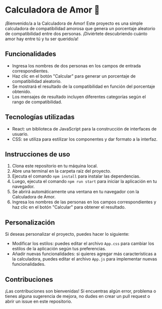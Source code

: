# Calculadora de Amor 💟

¡Bienvenido/a a la Calculadora de Amor! Este proyecto es una simple calculadora de compatibilidad amorosa que genera un porcentaje aleatorio de compatibilidad entre dos personas. ¡Diviértete descubriendo cuánto amor hay entre tú y tu ser querido/a!

## Funcionalidades

- Ingresa los nombres de dos personas en los campos de entrada correspondientes.
- Haz clic en el botón "Calcular" para generar un porcentaje de compatibilidad aleatorio.
- Se mostrará el resultado de la compatibilidad en función del porcentaje obtenido.
- Los mensajes de resultado incluyen diferentes categorías según el rango de compatibilidad.

## Tecnologías utilizadas

- React: un biblioteca de JavaScript para la construcción de interfaces de usuario.
- CSS: se utiliza para estilizar los componentes y dar formato a la interfaz.

## Instrucciones de uso

1. Clona este repositorio en tu máquina local.
2. Abre una terminal en la carpeta raíz del proyecto.
3. Ejecuta el comando `npm install` para instalar las dependencias.
4. Luego, ejecuta el comando `npm run start` para iniciar la aplicación en tu navegador.
5. Se abrirá automáticamente una ventana en tu navegador con la Calculadora de Amor.
6. Ingresa los nombres de las personas en los campos correspondientes y haz clic en el botón "Calcular" para obtener el resultado.

## Personalización

Si deseas personalizar el proyecto, puedes hacer lo siguiente:

- Modificar los estilos: puedes editar el archivo `App.css` para cambiar los estilos de la aplicación según tus preferencias.
- Añadir nuevas funcionalidades: si quieres agregar más características a la calculadora, puedes editar el archivo `App.js` para implementar nuevas funcionalidades.

## Contribuciones

¡Las contribuciones son bienvenidas! Si encuentras algún error, problema o tienes alguna sugerencia de mejora, no dudes en crear un pull request o abrir un issue en este repositorio.
